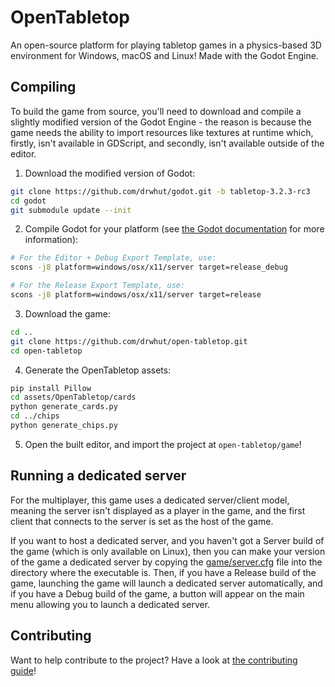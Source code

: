 # OpenTabletop
An open-source platform for playing tabletop games in a physics-based 3D
environment for Windows, macOS and Linux! Made with the Godot Engine.

## Compiling

To build the game from source, you'll need to download and compile a slightly
modified version of the Godot Engine - the reason is because the game needs the
ability to import resources like textures at runtime which, firstly, isn't
available in GDScript, and secondly, isn't available outside of the editor.

1. Download the modified version of Godot:

```bash
git clone https://github.com/drwhut/godot.git -b tabletop-3.2.3-rc3
cd godot
git submodule update --init
```

2. Compile Godot for your platform (see
[the Godot documentation](https://docs.godotengine.org/en/stable/development/compiling/index.html)
for more information):

```bash
# For the Editor + Debug Export Template, use:
scons -j8 platform=windows/osx/x11/server target=release_debug

# For the Release Export Template, use:
scons -j8 platform=windows/osx/x11/server target=release
```

3. Download the game:

```bash
cd ..
git clone https://github.com/drwhut/open-tabletop.git
cd open-tabletop
```

4. Generate the OpenTabletop assets:

```bash
pip install Pillow
cd assets/OpenTabletop/cards
python generate_cards.py
cd ../chips
python generate_chips.py
```

5. Open the built editor, and import the project at `open-tabletop/game`!

## Running a dedicated server

For the multiplayer, this game uses a dedicated server/client model, meaning
the server isn't displayed as a player in the game, and the first client that
connects to the server is set as the host of the game.

If you want to host a dedicated server, and you haven't got a Server build of
the game (which is only available on Linux), then you can make your version of
the game a dedicated server by copying the [game/server.cfg](game/server.cfg)
file into the directory where the executable is. Then, if you have a Release
build of the game, launching the game will launch a dedicated server
automatically, and if you have a Debug build of the game, a button will appear
on the main menu allowing you to launch a dedicated server.

## Contributing

Want to help contribute to the project? Have a look at
[the contributing guide](CONTRIBUTING.md)!
